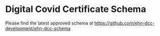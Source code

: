 # Digital Covid Certificate Schema

Please find the latest approved schema at https://github.com/ehn-dcc-development/ehn-dcc-schema
